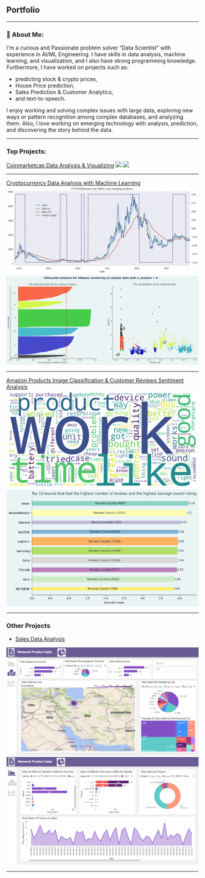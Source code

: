 ## Portfolio

---

### 💫 About Me:

I'm a curious and Passionate problem solver “Data Scientist” with experience in AI/ML Engineering. I have skills in data analysis, machine learning, and visualization, and I also have strong programming knowledge. Furthermore, I have worked on projects such as:
- predicting stock & crypto prices, 
- House Price prediction, 
- Sales Prediction & Customer Analytics, 
- and text-to-speech.

I enjoy working and solving complex issues with large data, exploring new ways or pattern recognition among complex databases, and analyzing them. Also, I love working on emerging technology with analysis, prediction, and discovering the story behind the data.

---
### Top Projects:
[Coinmarketcap Data Analysis & Visualizing](https://github.com/mr-robot77/Coinmarketcap)
<img src="https://github.com/mr-robot77/Coinmarketcap/blob/main/images/photo_5767218537188932884_y.png?raw=true"/>
<img src="https://github.com/mr-robot77/Coinmarketcap/blob/main/images/photo_5767218537188932887_y.png?raw=true"/>

---
[Cryptocurrency Data Analysis with Machine Learning](https://github.com/mr-robot77/Quera_G11-Project2)
<img src="https://github.com/mr-robot77/Quera_G11-Project2/blob/main/images/prediction/Generating%20trading%20signals%20with%20ema.png?raw=true"/>
<img src="https://github.com/mr-robot77/Quera_G11-Project2/blob/main/images/clustering_k-means/k-means9.png?raw=true"/>

---
[Amazon Products Image Classification & Customer Reviews Sentiment Analysis](https://github.com/mr-robot77/Quera_G11-Project3)
<img src="https://github.com/mr-robot77/Quera_G11-Project3/blob/main/images/P2/Q1/Word_Cloud_reviews_overall_rating_12.png?raw=true"/>
<img src="https://github.com/mr-robot77/Quera_G11-Project3/blob/main/images/P2/Q1/Top_10_brands.png?raw=true"/>

---

### Other Projects

- [Sales Data Analysis](https://github.com/mr-robot77/Sales-Data-Analysis)
<img src="https://github.com/mr-robot77/Sales-Data-Analysis/blob/main/images/Geo.PNG?raw=true"/>
<img src="https://github.com/mr-robot77/Sales-Data-Analysis/blob/main/images/Sales.PNG?raw=true"/>

---

